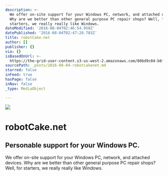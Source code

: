 ```yaml
---
description: >-
  We offer on-site support for your Windows PC, network, and attached devices.
  Why are we better than other general purpose PC repair shops? Well, for
  starters, we really really like Windows.
dateModified: '2016-08-04T02:46:54.958Z'
datePublished: '2016-08-04T02:47:28.783Z'
title: robotCake.net
author: []
publisher: {}
via: {}
isBasedOnUrl: >-
  https://the-grid-user-content.s3-us-west-2.amazonaws.com/80bd9c04-b6f2-4aaa-a82b-40f7c614ee13.png
sourcePath: _posts/2016-08-04-robotcakenet.md
starred: false
inFeed: true
hasPage: false
inNav: false
_type: MediaObject

---
```

![](https://the-grid-user-content.s3-us-west-2.amazonaws.com/80bd9c04-b6f2-4aaa-a82b-40f7c614ee13.png)

# robotCake.net

## Personable support for your Windows PC.

We offer on-site support for your Windows PC, network, and attached devices. Why are we better than other general purpose PC repair shops? Well, for starters, we really really like Windows.